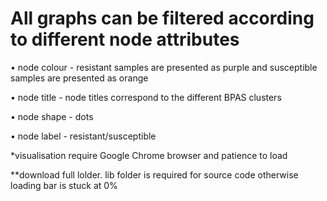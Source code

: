 # All graphs can be filtered according to different node attributes

  • node colour - resistant samples are presented as purple and susceptible samples are presented as orange

  • node title - node titles correspond to the different BPAS clusters

  • node shape - dots

  • node label - resistant/susceptible

*visualisation require Google Chrome browser and patience to load

**download full lolder. lib folder is required for source code otherwise loading bar is stuck at 0%
